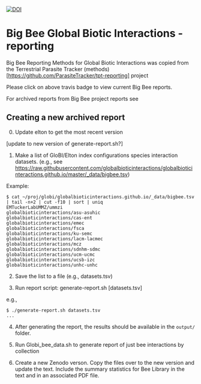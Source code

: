 [![DOI](https://zenodo.org/badge/DOI/10.5281/zenodo.5722445.svg)](https://doi.org/10.5281/zenodo.5722445)




# Big Bee Global Biotic Interactions - reporting
Big Bee Reporting Methods for Global Biotic Interactions was copied from the Terrestrial Parasite Tracker (methods)[https://github.com/ParasiteTracker/tpt-reporting] project

Please click on above travis badge to view current Big Bee reports. 


For archived reports from Big Bee project reports see 

## Creating a new archived report
0. Update elton to get the most recent version

[update to new version of generate-report.sh?]

1. Make a list of GloBI/Elton index configurations species interaction datasets. (e.g., see https://raw.githubusercontent.com/globalbioticinteractions/globalbioticinteractions.github.io/master/_data/bigbee.tsv)

Example:
```
$ cat ~/proj/globi/globalbioticinteractions.github.io/_data/bigbee.tsv | tail -n+2 | cut -f10 | sort | uniq
EMTuckerLabUMMZ/ummzi
globalbioticinteractions/asu-asuhic
globalbioticinteractions/cas-ent
globalbioticinteractions/emec
globalbioticinteractions/fsca
globalbioticinteractions/ku-semc
globalbioticinteractions/lacm-lacmec
globalbioticinteractions/mcz
globalbioticinteractions/sdnhm-sdmc
globalbioticinteractions/ucm-ucmc
globalbioticinteractions/ucsb-izc
globalbioticinteractions/unhc-unhc
```

2. Save the list to a file (e.g., datasets.tsv)

3. Run report script: generate-report.sh [datasets.tsv] 

e.g., 

```
$ ./generate-report.sh datasets.tsv
...
```

4. After generating the report, the results should be available in the ```output/``` folder. 

5. Run Globi_bee_data.sh to generate report of just bee interactions by collection

6. Create a new Zenodo verson. Copy the files over to the new version and update the text. Include the summary statistics for Bee Library in the text and in an associated PDF file.
